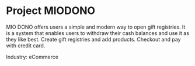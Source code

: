 # Project MIODONO

MIO DONO offers users a simple and modern way to open gift registries. It is a system that enables users to withdraw their cash balances and use it as they like best. Create gift registries and add products. Checkout and pay with credit card.

Industry: eCommerce
